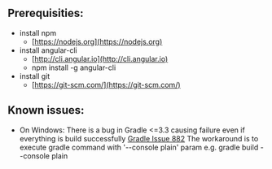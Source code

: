 
Prerequisities:
---

 + install npm
   - [https://nodejs.org](https://nodejs.org)
 + install angular-cli 
   - [http://cli.angular.io](http://cli.angular.io)
   - npm install -g angular-cli
 + install git
   - [https://git-scm.com/](https://git-scm.com/)

Known issues:
---
 + On Windows: 
   There is a bug in Gradle <=3.3 causing failure even if everything is build successfully [Gradle Issue 882](https://github.com/gradle/gradle/issues/882)
   The workaround is to execute gradle command with '--console plain' param 
   e.g. gradle build --console plain
  